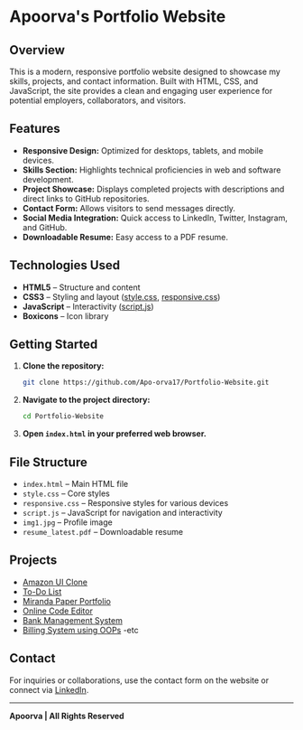 # Apoorva's Portfolio Website

## Overview

This is a modern, responsive portfolio website designed to showcase my skills, projects, and contact information. Built with HTML, CSS, and JavaScript, the site provides a clean and engaging user experience for potential employers, collaborators, and visitors.

## Features

- **Responsive Design:** Optimized for desktops, tablets, and mobile devices.
- **Skills Section:** Highlights technical proficiencies in web and software development.
- **Project Showcase:** Displays completed projects with descriptions and direct links to GitHub repositories.
- **Contact Form:** Allows visitors to send messages directly.
- **Social Media Integration:** Quick access to LinkedIn, Twitter, Instagram, and GitHub.
- **Downloadable Resume:** Easy access to a PDF resume.

## Technologies Used

- **HTML5** – Structure and content
- **CSS3** – Styling and layout ([style.css](style.css), [responsive.css](responsive.css))
- **JavaScript** – Interactivity ([script.js](script.js))
- **Boxicons** – Icon library

## Getting Started

1. **Clone the repository:**
   ```sh
   git clone https://github.com/Apo-orva17/Portfolio-Website.git
   ```
2. **Navigate to the project directory:**
   ```sh
   cd Portfolio-Website
   ```
3. **Open `index.html` in your preferred web browser.**

## File Structure

- `index.html` – Main HTML file
- `style.css` – Core styles
- `responsive.css` – Responsive styles for various devices
- `script.js` – JavaScript for navigation and interactivity
- `img1.jpg` – Profile image
- `resume_latest.pdf` – Downloadable resume

## Projects

- [Amazon UI Clone](https://github.com/Apo-orva17/Amazon-clone-website)
- [To-Do List](https://github.com/Apo-orva17/To-DoList)
- [Miranda Paper Portfolio](https://github.com/Apo-orva17/Miranda-Paper-Portfolio)
- [Online Code Editor](https://github.com/Apo-orva17/Online-Code-Editor)
- [Bank Management System](https://github.com/Apo-orva17/Bank-Managment-System)
- [Billing System using OOPs](https://github.com/Apo-orva17/Bill-System)
-etc

## Contact

For inquiries or collaborations, use the contact form on the website or connect via [LinkedIn](https://www.linkedin.com/in/apoorva-rupnarayan-ab0b1428b/).

---

**Apoorva | All Rights Reserved**